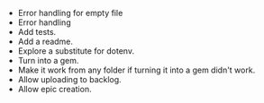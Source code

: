 - Error handling for empty file
- Error handling
- Add tests.
- Add a readme.
- Explore a substitute for dotenv.
- Turn into a gem.
- Make it work from any folder if turning it into a gem didn't work.
- Allow uploading to backlog.
- Allow epic creation.

